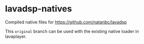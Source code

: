 # lavadsp-natives
Compiled native files for https://github.com/natanbc/lavadsp

This `original` branch can be used with the existing native loader in lavaplayer.

